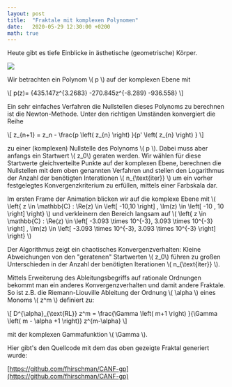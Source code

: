 ```yaml
---
layout: post
title:  "Fraktale mit komplexen Polynomen"
date:   2020-05-29 12:30:00 +0200
math: true
---
```


Heute gibt es tiefe Einblicke in ästhetische (geometrische) Körper. 


![](/figures/fractal_zoom.gif)

Wir betrachten ein Polynom \\( p \\) auf der komplexen Ebene mit

\\[ p(z)= {435.147z^{3.2683} -270.845z^{-8.289} -936.558} \\]

Ein sehr einfaches Verfahren die Nullstellen dieses Polynoms zu berechnen 
ist die Newton-Methode. Unter den richtigen Umständen konvergiert die Reihe 

\\[ z_{n+1} = z_n - \frac{p \left( z_{n} \right) }{p' \left( z_{n} \right) } \\] 

zu einer (komplexen) Nullstelle des Polynoms \\( p \\). Dabei muss aber anfangs
ein Startwert \\( z_0\\) geraten werden. Wir wählen für diese Startwerte gleichverteilte
Punkte auf der komplexen Ebene, berechnen die Nullstellen mit dem oben genannten Verfahren und
stellen den Logarithmus der Anzahl der benötigten Interationen  \\( n_{\text{iter}} \\) um ein vorher festgelegtes Konvergenzkriterium zu erfüllen, mittels einer Farbskala dar. 

Im ersten Frame der Animation blicken wir auf die komplexe Ebene mit \\( \left{ z \in \mathbb{C} :  \Re(z) \in \left[ -10,10 \right] , \Im(z) \in \left[ -10 , 10 \right] \right} \\) und verkleinern den Bereich langsam auf  \\( \left{ z \in \mathbb{C} :  \Re(z) \in \left[  -3.093 \times 10^{-3}, 3.093 \times 10^{-3} \right] , \Im(z) \in \left[ -3.093 \times 10^{-3}, 3.093 \times 10^{-3} \right]  \right} \\) 

Der Algorithmus zeigt ein chaotisches Konvergenzverhalten: Kleine Abweichungen von den "geratenen" Startwerten \\( z_0\\) führen zu großen 
Unterschieden in der Anzahl der benötigten Iterationen \\( n_{\text{iter}} \\). 

Mittels Erweiterung des Ableitungsbegriffs auf rationale Ordnungen bekommt man ein anderes Konvergenzverhalten und damit andere Fraktale. 
So ist z.B. die Riemann-Liouville Ableitung der Ordnung \\( \alpha \\) eines Monoms \\( z^m \\) definiert zu:

\\[ D^{\alpha}_{\text{RL}} z^m = \frac{\Gamma \left( m+1 \right) }{\Gamma \left( m - \alpha +1 \right)} z^{m-\alpha} \\]

mit der komplexen Gammafunktion \\( \Gamma \\). 

Hier gibt's den Quellcode mit dem das oben gezeigte Fraktal generiert wurde:

[https://github.com/fhirschman/CANF-gp](https://github.com/fhirschman/CANF-gp)